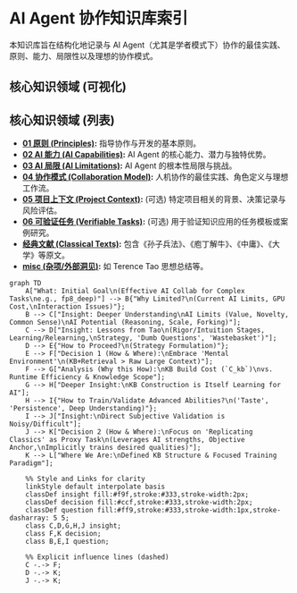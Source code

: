 # AI Agent 协作知识库索引

本知识库旨在结构化地记录与 AI Agent（尤其是学者模式下）协作的最佳实践、原则、能力、局限性以及理想的协作模式。

## 核心知识领域 (可视化)

## 核心知识领域 (列表)

*   **[01 原则 (Principles)](./01_principles.md):** 指导协作与开发的基本原则。
*   **[02 AI 能力 (AI Capabilities)](./02_ai_capabilities.md):** AI Agent 的核心能力、潜力与独特优势。
*   **[03 AI 局限 (AI Limitations)](./03_ai_limitations.md):** AI Agent 的根本性局限与挑战。
*   **[04 协作模式 (Collaboration Model)](./04_collaboration_model.md):** 人机协作的最佳实践、角色定义与理想工作流。
*   **[05 项目上下文 (Project Context)](./05_project_context.md):** (可选) 特定项目相关的背景、决策记录与风险评估。
*   **[06 可验证任务 (Verifiable Tasks)](./06_verifiable_tasks.md):** (可选) 用于验证知识应用的任务模板或案例研究。
*   **[经典文献 (Classical Texts)](./classical_texts/):** 包含《孙子兵法》、《庖丁解牛》、《中庸》、《大学》等原文。
*   **[misc (杂项/外部洞见)](./misc/):** 如 Terence Tao 思想总结等。 

```mermaid
graph TD
    A["What: Initial Goal\n(Effective AI Collab for Complex Tasks\ne.g., fp8_deep)"] --> B{"Why Limited?\n(Current AI Limits, GPU Cost,\nInteraction Issues)"};
    B --> C["Insight: Deeper Understanding\nAI Limits (Value, Novelty, Common Sense)\nAI Potential (Reasoning, Scale, Forking)"];
    C --> D["Insight: Lessons from Tao\n(Rigor/Intuition Stages, Learning/Relearning,\nStrategy, 'Dumb Questions', 'Wastebasket')"];
    D --> E{"How to Proceed?\n(Strategy Formulation)"};
    E --> F["Decision 1 (How & Where):\nEmbrace 'Mental Environment'\n(KB+Retrieval > Raw Large Context)"];
    F --> G["Analysis (Why this How):\nKB Build Cost (`C_kb`)\nvs. Runtime Efficiency & Knowledge Scope"];
    G --> H["Deeper Insight:\nKB Construction is Itself Learning for AI"];
    H --> I{"How to Train/Validate Advanced Abilities?\n('Taste', 'Persistence', Deep Understanding)"};
    I --> J["Insight:\nDirect Subjective Validation is Noisy/Difficult"];
    J --> K["Decision 2 (How & Where):\nFocus on 'Replicating Classics' as Proxy Task\n(Leverages AI strengths, Objective Anchor,\nImplicitly trains desired qualities)"];
    K --> L["Where We Are:\nDefined KB Structure & Focused Training Paradigm"];

    %% Style and Links for clarity
    linkStyle default interpolate basis
    classDef insight fill:#f9f,stroke:#333,stroke-width:2px;
    classDef decision fill:#ccf,stroke:#333,stroke-width:2px;
    classDef question fill:#ff9,stroke:#333,stroke-width:1px,stroke-dasharray: 5 5;
    class C,D,G,H,J insight;
    class F,K decision;
    class B,E,I question;

    %% Explicit influence lines (dashed)
    C -.-> F;
    D -.-> K;
    J -.-> K;
``` 
